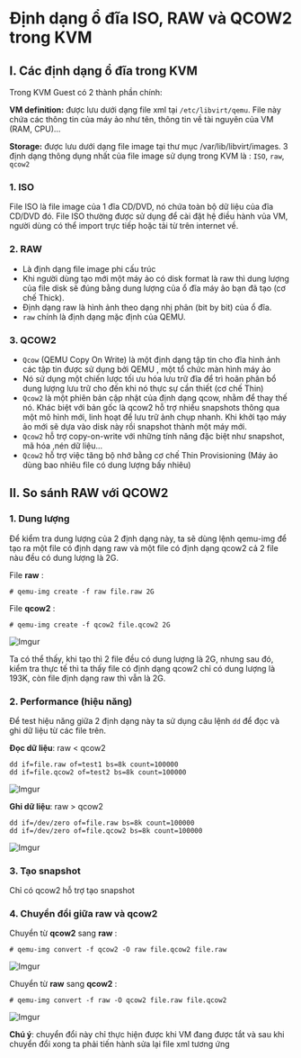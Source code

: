 # Định dạng ổ đĩa ISO, RAW và QCOW2 trong KVM

## I. Các định dạng ổ đĩa trong KVM

Trong KVM Guest có 2 thành phần chính:

**VM definition:** được lưu dưới dạng file xml tại `/etc/libvirt/qemu`. File này chứa các thông tin của máy ảo như tên, thông tin về tài nguyên của VM (RAM, CPU)…

**Storage:** được lưu dưới dạng file image tại thư mục /var/lib/libvirt/images. 3 định dạng thông dụng nhất của file image sử dụng trong KVM là : `ISO`, `raw`, `qcow2`

### 1. ISO

File ISO là file image của 1 đĩa CD/DVD, nó chứa toàn bộ dữ liệu của đĩa CD/DVD đó. File ISO thường được sử dụng để cài đặt hệ điều hành vủa VM, người dùng có thể import trực tiếp hoặc tải từ trên internet về.

### 2. RAW

- Là định dạng file image phi cấu trúc
- Khi người dùng tạo mới một máy ảo có disk format là raw thì dung lượng của file disk sẽ đúng bằng dung lượng của ổ đĩa máy ảo bạn đã tạo (cơ chế Thick).
- Định dạng raw là hình ảnh theo dạng nhị phân (bit by bit) của ổ đĩa.
- `raw` chính là định dạng mặc định của QEMU.

### 3. QCOW2

- `Qcow` (QEMU Copy On Write) là một định dạng tập tin cho đĩa hình ảnh các tập tin được sử dụng bởi QEMU , một tổ chức màn hình máy ảo
- Nó sử dụng một chiến lược tối ưu hóa lưu trữ đĩa để trì hoãn phân bổ dung lượng lưu trữ cho đến khi nó thực sự cần thiết (cơ chế Thin)
- `Qcow2` là một phiên bản cập nhật của định dạng qcow, nhằm để thay thế nó. Khác biệt với bản gốc là qcow2 hỗ trợ nhiều snapshots thông qua một mô hình mới, linh hoạt để lưu trữ ảnh chụp nhanh. Khi khởi tạo máy ảo mới sẽ dựa vào disk này rồi snapshot thành một máy mới.
- `Qcow2` hỗ trợ copy-on-write với những tính năng đặc biệt như snapshot, mã hóa ,nén dữ liệu…
- `Qcow2` hỗ trợ việc tăng bộ nhớ bằng cơ chế Thin Provisioning (Máy ảo dùng bao nhiêu file có dung lượng bấy nhiêu)

## II. So sánh RAW với QCOW2

### 1. Dung lượng

Để kiểm tra dung lượng của 2 định dạng này, ta sẽ dùng lệnh qemu-img để tạo ra một file có định dạng raw và một file có định dạng qcow2 cả 2 file nàu đều có dung lượng là 2G.

File **raw** :

    # qemu-img create -f raw file.raw 2G

File **qcow2** :

    # qemu-img create -f qcow2 file.qcow2 2G

![Imgur](https://i.imgur.com/5TNH1Tg.png)

Ta có thể thấy, khi tạo thì 2 file đều có dung lượng là 2G, nhưng sau đó, kiểm tra thực tế thì ta thấy file có định dạng qcow2 chỉ có dung lượng là 193K, còn file định dạng raw thì vẫn là 2G.

### 2. Performance (hiệu năng)

Để test hiệu năng giữa 2 định dạng này ta sử dụng câu lệnh `dd` để đọc và ghi dữ liệu từ các file trên.

**Đọc dữ liệu**: raw < qcow2

```
dd if=file.raw of=test1 bs=8k count=100000
dd if=file.qcow2 of=test2 bs=8k count=100000
```
![Imgur](https://i.imgur.com/SvslO0w.png)

**Ghi dữ liệu**: raw > qcow2

```
dd if=/dev/zero of=file.raw bs=8k count=100000
dd if=/dev/zero of=file.qcow2 bs=8k count=100000
```

![Imgur](https://i.imgur.com/g931WF4.png)

### 3. Tạo snapshot
Chỉ có qcow2 hỗ trợ tạo snapshot

### 4. Chuyển đổi giữa raw và qcow2
Chuyển từ **qcow2** sang **raw** :

    # qemu-img convert -f qcow2 -O raw file.qcow2 file.raw

![Imgur](https://i.imgur.com/lisZbhW.png)

Chuyển từ **raw** sang **qcow2** :

    # qemu-img convert -f raw -O qcow2 file.raw file.qcow2

![Imgur](https://i.imgur.com/EWkBTIT.png)

**Chú ý**: chuyển đổi này chỉ thực hiện được khi VM đang được tắt và sau khi chuyển đổi xong ta phải tiến hành sửa lại file xml tương ứng
